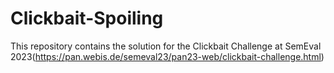 # Clickbait-Spoiling
This repository contains the solution for the Clickbait Challenge at SemEval 2023(https://pan.webis.de/semeval23/pan23-web/clickbait-challenge.html)

